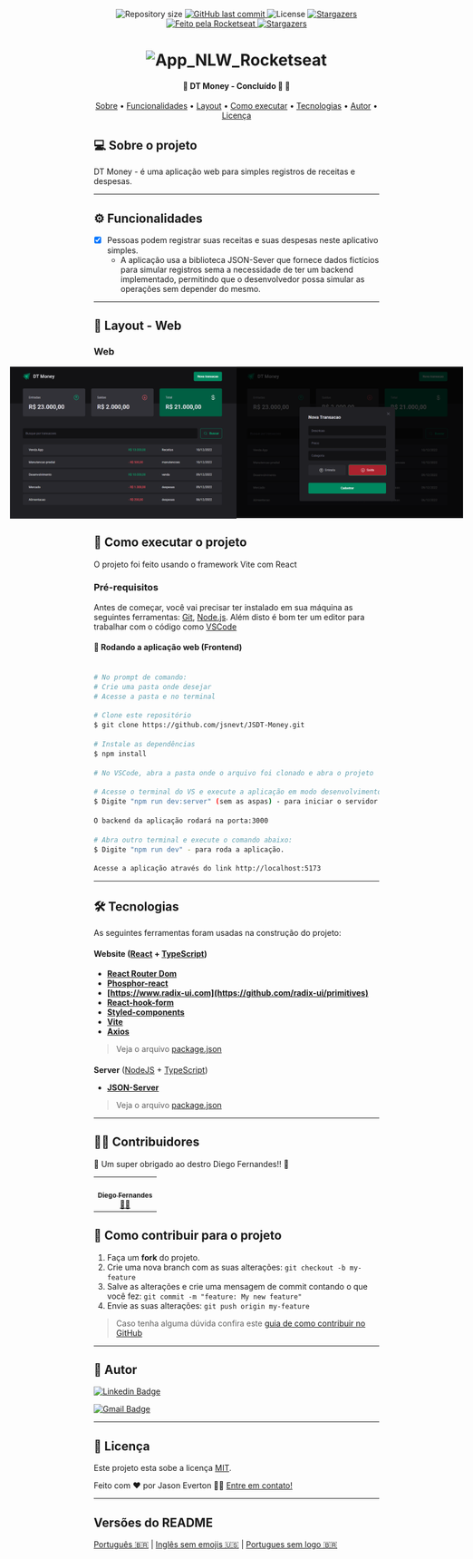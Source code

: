 
<p align="center">

  <img alt="Repository size" src="https://img.shields.io/github/repo-size/jsnevt/JSDT-Money">
  
  <a href="https://github.com/jsnevt/README-JSDT-Money/commits/master">
    <img alt="GitHub last commit" src="https://img.shields.io/github/last-commit/jsnevt/jsdt-money">
  </a>
    
   <img alt="License" src="https://img.shields.io/badge/license-MIT-brightgreen">
   <a href="https://github.com/jsnevt/README-JSDT-Money/stargazers">
    <img alt="Stargazers" src="https://img.shields.io/github/stars/jsnevt/README-JSDT-Money?style=social">
  </a>

  <a href="https://rocketseat.com.br">
    <img alt="Feito pela Rocketseat" src="https://img.shields.io/badge/feito%20por-Rocketseat-%237519C1">
  </a>
  
  <a href="https://blog.rocketseat.com.br/">
    <img alt="Stargazers" src="https://img.shields.io/badge/Blog-Rocketseat-%237159c1?style=flat&logo=ghost">
    </a>
  
 
</p>
<h1 align="center">
    <img alt="App_NLW_Rocketseat" title="#appnlwrocketseat" src="./img/banner.png" />
</h1>

<h4 align="center"> 
	🚧  DT Money -  Concluído 🚀 🚧
</h4>

<p align="center">
 <a href="#-sobre-o-projeto">Sobre</a> •
 <a href="#-funcionalidades">Funcionalidades</a> • 
 <a href="#-layout">Layout</a> • 
 <a href="#-como-executar-o-projeto">Como executar</a> • 
 <a href="#-tecnologias">Tecnologias</a> • 
 <a href="#-autor">Autor</a> • 
 <a href="#user-content--licença">Licença</a>
</p>


## 💻 Sobre o projeto

DT Money - é uma aplicação web para simples registros de receitas e despesas. 

---

## ⚙️ Funcionalidades

- [x] Pessoas podem registrar suas receitas e suas despesas neste aplicativo simples.
	- A aplicação usa a biblioteca JSON-Sever que fornece dados fictícios para simular registros sema a necessidade de 
	  ter um backend implementado, permitindo que o desenvolvedor possa simular as operações sem depender do mesmo.

---

## 🎨 Layout - Web

### Web

<p align="center" style="display: flex; align-items: flex-start; justify-content: center;">
  <img alt="Appfrontend" title="#Appfrontend" src="./img/resumo.png" width="400px">
  <img alt="Appfrontend" title="#Appfrontend" src="./img/cadastro.png" width="400px">
</p>


## 🚀 Como executar o projeto

O projeto foi feito usando o framework Vite com React 


### Pré-requisitos

Antes de começar, você vai precisar ter instalado em sua máquina as seguintes ferramentas:
[Git](https://git-scm.com), 
[Node.js](https://nodejs.org/en/). 
Além disto é bom ter um editor para trabalhar com o código como [VSCode](https://code.visualstudio.com/)




#### 🧭 Rodando a aplicação web (Frontend)

```bash

# No prompt de comando:
# Crie uma pasta onde desejar
# Acesse a pasta e no terminal

# Clone este repositório
$ git clone https://github.com/jsnevt/JSDT-Money.git

# Instale as dependências
$ npm install

# No VSCode, abra a pasta onde o arquivo foi clonado e abra o projeto

# Acesse o terminal do VS e execute a aplicação em modo desenvolvimento
$ Digite "npm run dev:server" (sem as aspas) - para iniciar o servidor backend(simulado pelo JSON-Server)

O backend da aplicação rodará na porta:3000

# Abra outro terminal e execute o comando abaixo:
$ Digite "npm run dev" - para roda a aplicação.

Acesse a aplicação através do link http://localhost:5173

```

---

## 🛠 Tecnologias

As seguintes ferramentas foram usadas na construção do projeto:

#### **Website**  ([React](https://reactjs.org/)  +  [TypeScript](https://www.typescriptlang.org/))

-   **[React Router Dom](https://github.com/ReactTraining/react-router/tree/master/packages/react-router-dom)**
-   **[Phosphor-react](https://github.com/phosphor-icons/react)**
-   **[https://www.radix-ui.com](https://github.com/radix-ui/primitives)**
-   **[React-hook-form](https://github.com/react-hook-form/resolvers)**
-   **[Styled-components](https://github.com/styled-components/styled-components)**
-   **[Vite](https://github.com/vitejs/vite)**
-   **[Axios](https://github.com/axios/axios)**




> Veja o arquivo  [package.json](https://github.com/jsnevt/JSDT-Money/package.json)

#### [](https://github.com/jsnevt/JSDT-Money#server-nodejs--typescript)

**Server**  ([NodeJS](https://nodejs.org/en/)  +  [TypeScript](https://www.typescriptlang.org/))

-   **[JSON-Server](https://github.com/typicode/json-server)**

> Veja o arquivo  [package.json](https://github.com/jsnevt/README-JSDT-Money/blob/master/server/package.json)


---

## 👨‍💻 Contribuidores

💜 Um super obrigado ao destro Diego Fernandes!! 👏 

<table>
  <tr>
    <td align="center"><a href="https://rocketseat.com.br"><img style="border-radius: 50%;" src="https://avatars2.githubusercontent.com/u/2254731?s=400&u=0ba16a79456c2f250e7579cb388fa18c5c2d7d65&v=4" width="100px;" alt=""/><br /><sub><b>Diego Fernandes</b></sub></a><br /><a href="https://rocketseat.com.br/" title="Rocketseat">👨‍🚀</a></td>
  </tr>
</table>

## 💪 Como contribuir para o projeto

1. Faça um **fork** do projeto.
2. Crie uma nova branch com as suas alterações: `git checkout -b my-feature`
3. Salve as alterações e crie uma mensagem de commit contando o que você fez: `git commit -m "feature: My new feature"`
4. Envie as suas alterações: `git push origin my-feature`
> Caso tenha alguma dúvida confira este [guia de como contribuir no GitHub](./CONTRIBUTING.md)

---

## 🦸 Autor

[![Linkedin Badge](https://img.shields.io/badge/-Jason-blue?style=flat-square&logo=Linkedin&logoColor=white&link=https://www.linkedin.com/in/jason-everton-041226223/)](https://www.linkedin.com/in/jason-everton-041226223/)

[![Gmail Badge](https://img.shields.io/badge/-jasonemsw10@gmail.com-c14438?style=flat-square&logo=Gmail&logoColor=white&link=mailto:jasonemsw10@gmail.com)](mailto:jasonemsw10@gmail.com)


---

## 📝 Licença

Este projeto esta sobe a licença [MIT](./LICENSE).

Feito com ❤️ por Jason Everton 👋🏽 [Entre em contato!](https://www.linkedin.com/in/jason-everton-041226223/)

---

##  Versões do README

[Português 🇧🇷](./README.md)  |  [Inglês sem emojis 🇺🇸](./README-en.md) | [Portugues sem logo  🇧🇷](./README-sem-logo.md) 
